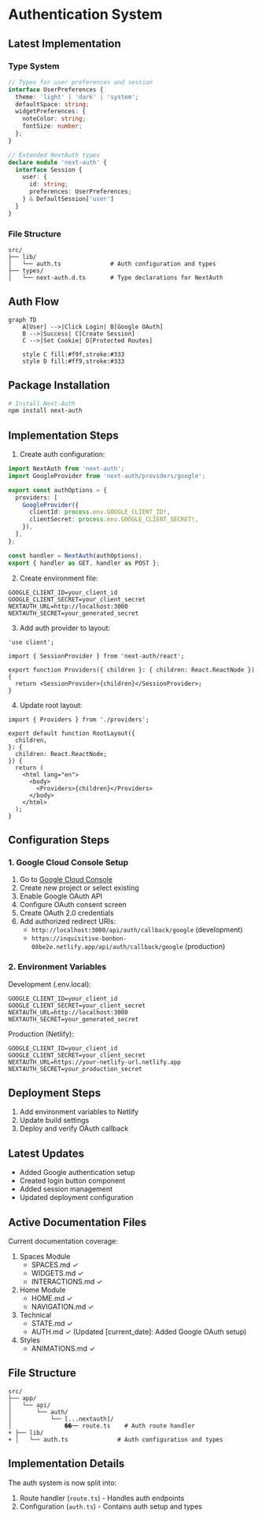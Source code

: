 # Authentication System

## Latest Implementation

### Type System
```typescript
// Types for user preferences and session
interface UserPreferences {
  theme: 'light' | 'dark' | 'system';
  defaultSpace: string;
  widgetPreferences: {
    noteColor: string;
    fontSize: number;
  };
}

// Extended NextAuth types
declare module 'next-auth' {
  interface Session {
    user: {
      id: string;
      preferences: UserPreferences;
    } & DefaultSession['user']
  }
}
```

### File Structure
```
src/
├── lib/
│   └── auth.ts              # Auth configuration and types
├── types/
│   └── next-auth.d.ts       # Type declarations for NextAuth
```

## Auth Flow
```mermaid
graph TD
    A[User] -->|Click Login| B[Google OAuth]
    B -->|Success| C[Create Session]
    C -->|Set Cookie| D[Protected Routes]
    
    style C fill:#f9f,stroke:#333
    style D fill:#ff9,stroke:#333
```

## Package Installation
```bash
# Install Next-Auth
npm install next-auth
```

## Implementation Steps

1. Create auth configuration:
```typescript:src/app/api/auth/[...nextauth]/route.ts
import NextAuth from 'next-auth';
import GoogleProvider from 'next-auth/providers/google';

export const authOptions = {
  providers: [
    GoogleProvider({
      clientId: process.env.GOOGLE_CLIENT_ID!,
      clientSecret: process.env.GOOGLE_CLIENT_SECRET!,
    }),
  ],
};

const handler = NextAuth(authOptions);
export { handler as GET, handler as POST };
```

2. Create environment file:
```env:.env.local
GOOGLE_CLIENT_ID=your_client_id
GOOGLE_CLIENT_SECRET=your_client_secret
NEXTAUTH_URL=http://localhost:3000
NEXTAUTH_SECRET=your_generated_secret
```

3. Add auth provider to layout:
```typescript:src/app/providers.tsx
'use client';

import { SessionProvider } from 'next-auth/react';

export function Providers({ children }: { children: React.ReactNode }) {
  return <SessionProvider>{children}</SessionProvider>;
}
```

4. Update root layout:
```typescript:src/app/layout.tsx
import { Providers } from './providers';

export default function RootLayout({
  children,
}: {
  children: React.ReactNode;
}) {
  return (
    <html lang="en">
      <body>
        <Providers>{children}</Providers>
      </body>
    </html>
  );
}
```

## Configuration Steps

### 1. Google Cloud Console Setup
1. Go to [Google Cloud Console](https://console.cloud.google.com)
2. Create new project or select existing
3. Enable Google OAuth API
4. Configure OAuth consent screen
5. Create OAuth 2.0 credentials
6. Add authorized redirect URIs:
   - `http://localhost:3000/api/auth/callback/google` (development)
   - `https://inquisitive-bonbon-08be2e.netlify.app/api/auth/callback/google` (production)

### 2. Environment Variables
Development (.env.local):
```env
GOOGLE_CLIENT_ID=your_client_id
GOOGLE_CLIENT_SECRET=your_client_secret
NEXTAUTH_URL=http://localhost:3000
NEXTAUTH_SECRET=your_generated_secret
```

Production (Netlify):
```env
GOOGLE_CLIENT_ID=your_client_id
GOOGLE_CLIENT_SECRET=your_client_secret
NEXTAUTH_URL=https://your-netlify-url.netlify.app
NEXTAUTH_SECRET=your_production_secret
```

## Deployment Steps
1. Add environment variables to Netlify
2. Update build settings
3. Deploy and verify OAuth callback

## Latest Updates
- Added Google authentication setup
- Created login button component
- Added session management
- Updated deployment configuration

## Active Documentation Files
Current documentation coverage:
1. Spaces Module
   - SPACES.md ✓
   - WIDGETS.md ✓
   - INTERACTIONS.md ✓
2. Home Module
   - HOME.md ✓
   - NAVIGATION.md ✓
3. Technical
   - STATE.md ✓
   - AUTH.md ✓ (Updated [current_date]: Added Google OAuth setup)
4. Styles
   - ANIMATIONS.md ✓

## File Structure
```
src/
├── app/
│   └── api/
│       └── auth/
│           └── [...nextauth]/
│               ��── route.ts    # Auth route handler
+ ├── lib/
+ │   └── auth.ts              # Auth configuration and types
```

## Implementation Details
The auth system is now split into:
1. Route handler (`route.ts`) - Handles auth endpoints
2. Configuration (`auth.ts`) - Contains auth setup and types